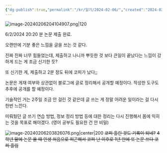 ```yaml
---
{"dg-publish":true,"permalink":"/kr/일기/2024-02-06/","created":"2024-02-06","updated":"2024-02-06"}
---
```


![image-20240206204104907.png|120](/img/user/kr/%EC%9D%BC%EA%B8%B0/assets/2024-02-06/image-20240206204104907.png)


6/2/2024 20:20 분 논문 제출 완료.

오랜만에 기분 좋은 느낌을 글을 쓰는 것 같다.

진짜 진짜 너무 힘들었는데, 제출하고 나니까 뿌듯한 것 보다 큰일이 끝났다는 느낌이 강하게 드는 게 조금 신기한 듯?

또 신기한 게, 제출하고 2분 정도 뒤에 코피가 났다;;

논문은 게재 여부와 상관없이 블로그에 글로 정리해서 공개할 예정이다. 작성한 도구도 추후에 공개를 할 예정이다.

기술적인 거는 2주일 조금 안 걸린 것 같은데 글 쓰는 게 정말 어려운 일이라는 걸 다시 한번 느낀다.

미뤄뒀던 글 쓰기 연습 방법, 정보 정리 방법 등에 대한 정리는 다시 진행해서 몸에 익히는 것을 목표로 해야겠다. (영어 공부도 필요한 건 안 비밀)

![image-20240206203826076.png|center|200](/img/user/kr/%EC%9D%BC%EA%B8%B0/assets/2024-02-06/image-20240206203826076.png)
~~코피 흘린 것도 기록이 되네?~~
~~4학년 말에 논문 쓸 때 인생 처음으로 피곤해서 코피 난 이후로 1년 만에 또 논문 쓰다 코피 흘림~~